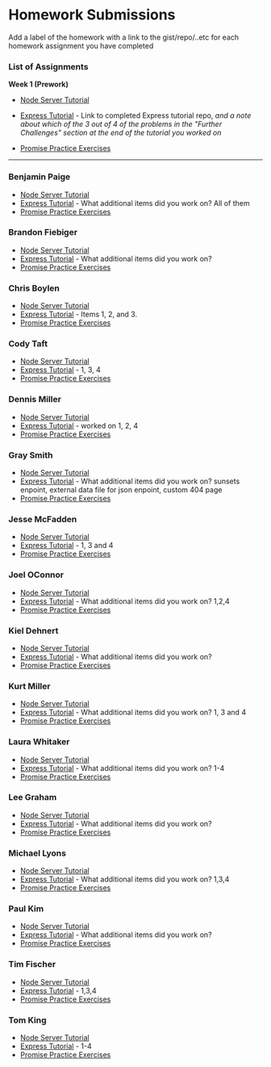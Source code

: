 # Homework Submissions

Add a label of the homework with a link to the gist/repo/..etc for each homework assignment you have completed

### List of Assignments

**Week 1 (Prework)**

* [Node Server Tutorial](http://frontend.turing.io/lessons/module-4/node-prework.html)

* [Express Tutorial](https://medium.com/@jaeger.rob/introduction-to-nodes-express-js-db5617047150) - Link to completed Express tutorial repo, *and a note about which of the 3 out of 4 of the problems in the "Further Challenges" section at the end of the tutorial you worked on*

* [Promise Practice Exercises](https://gist.github.com/robbiejaeger/dc8f55c1f9462741090862f736b82cab)

---

### Benjamin Paige

* [Node Server Tutorial](https://github.com/benjaminpaige/node-prework)
* [Express Tutorial](https://github.com/benjaminpaige/express-intro) - What additional items did you work on? All of them
* [Promise Practice Exercises](https://github.com/benjaminpaige/promises-prework)

### Brandon Fiebiger

* [Node Server Tutorial]()
* [Express Tutorial]() - What additional items did you work on?
* [Promise Practice Exercises]()

### Chris Boylen

* [Node Server Tutorial](https://github.com/chrisboylen/md4-node-prework.git)
* [Express Tutorial](https://github.com/chrisboylen/express-prework.git) - Items 1, 2, and 3.
* [Promise Practice Exercises](https://github.com/chrisboylen/promises-prework.git)

### Cody Taft

* [Node Server Tutorial](https://github.com/codytaft/node-lesson)
* [Express Tutorial](https://github.com/codytaft/express-lesson) - 1, 3, 4
* [Promise Practice Exercises](https://repl.it/@codytaft/EnormousUncomfortableWatch)

### Dennis Miller

* [Node Server Tutorial](https://github.com/dmiller1623/Node-tutorial)
* [Express Tutorial](https://github.com/dmiller1623/express-tutorial) - worked on 1, 2, 4
* [Promise Practice Exercises](https://github.com/dmiller1623/promises-prework)

### Gray Smith 

* [Node Server Tutorial](https://github.com/GraySmith00/node-messages-intro)
* [Express Tutorial](https://github.com/GraySmith00/express-intro) - What additional items did you work on? sunsets enpoint, external data file for json enpoint, custom 404 page
* [Promise Practice Exercises](https://github.com/GraySmith00/promises-prework)

### Jesse McFadden

* [Node Server Tutorial](https://github.com/JesseMcBrennan/node-prework)
* [Express Tutorial](https://github.com/JesseMcBrennan/express-prework) - 1, 3 and 4
* [Promise Practice Exercises](https://github.com/JesseMcBrennan/promises-prework)

### Joel OConnor

* [Node Server Tutorial](https://github.com/JoOCon/intro-to-node)
* [Express Tutorial](https://github.com/JoOCon/express-intro) - What additional items did you work on? 1,2,4
* [Promise Practice Exercises](https://github.com/JoOCon/promises-practice)

### Kiel Dehnert

* [Node Server Tutorial]()
* [Express Tutorial]() - What additional items did you work on?
* [Promise Practice Exercises]()

### Kurt Miller

* [Node Server Tutorial](https://github.com/kmiller9393/messages)
* [Express Tutorial](https://github.com/kmiller9393/express-intro) - What additional items did you work on? 1, 3 and 4
* [Promise Practice Exercises](https://github.com/kmiller9393/promises)

### Laura Whitaker

* [Node Server Tutorial](https://github.com/laurakwhit/intro-node.js-server)
* [Express Tutorial](https://github.com/laurakwhit/intro-node.js-express) - What additional items did you work on? 1-4
* [Promise Practice Exercises](https://repl.it/@laurakwhit/PromisesPractice)

### Lee Graham

* [Node Server Tutorial]()
* [Express Tutorial]() - What additional items did you work on?
* [Promise Practice Exercises]()

### Michael Lyons

* [Node Server Tutorial](https://github.com/michaelyons/messages-node-server)
* [Express Tutorial](https://github.com/michaelyons/node-express-intro) - What additional items did you work on? 1,3,4
* [Promise Practice Exercises](https://github.com/michaelyons/promises-intro)

### Paul Kim

* [Node Server Tutorial]()
* [Express Tutorial]() - What additional items did you work on?
* [Promise Practice Exercises]()

### Tim Fischer

* [Node Server Tutorial](https://github.com/TFisch/Node.js_Prework)
* [Express Tutorial](https://github.com/TFisch/express_tutorial) - 1,3,4
* [Promise Practice Exercises](https://github.com/TFisch/promises_practice)

### Tom King

* [Node Server Tutorial](https://github.com/tomkingkong/Node-Server-Tutorial)
* [Express Tutorial](https://github.com/tomkingkong/Express-Tutorial) - 1-4
* [Promise Practice Exercises](https://github.com/tomkingkong/promises-practice)
